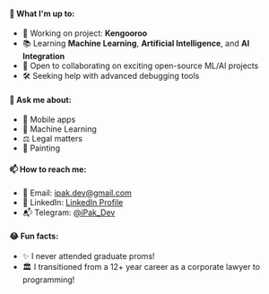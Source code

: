 #### 🚀 What I'm up to:
- 💼 Working on project: **Kengooroo**
- 📚 Learning **Machine Learning**, **Artificial Intelligence**, and **AI Integration**
- 👥 Open to collaborating on exciting open-source ML/AI projects
- 🛠 Seeking help with advanced debugging tools

#### 💬 Ask me about:
- 📱 Mobile apps
- 🤖 Machine Learning
- ⚖️ Legal matters
- 🎨 Painting

#### 📫 How to reach me:
- 📧 Email: [ipak.dev@gmail.com](mailto:ipak.dev@gmail.com)
- 💼 LinkedIn: [LinkedIn Profile](https://www.linkedin.com/in/igor-pak/)
- 📬 Telegram: [@iPak_Dev](https://t.me/iPak_Dev)

#### 😂 Fun facts:
- ✨ I never attended graduate proms!
- 🏛️ I transitioned from a 12+ year career as a corporate lawyer to programming!
